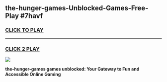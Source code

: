 
## the-hunger-games-Unblocked-Games-Free-Play #7havf
<h3>
<a href="https://us.freeplayer.one?title=the-hunger-games&ref=9M">CLICK TO PLAY</a></h3>
<hr>

<h3>
<a href="https://us.freeplayer.one?title=the-hunger-games&ref=9M">CLICK 2 PLAY</a>
  
</h3>

<a href="https://us.freeplayer.one?title=the-hunger-games&ref=9M"><img src="https://clearcache.store/games.png"></a>


**the-hunger-games games unblocked: Your Gateway to Fun and Accessible Online Gaming**
